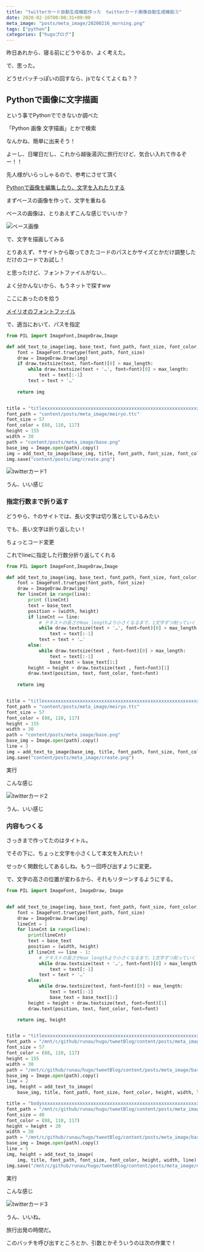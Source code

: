 ```yaml
---
title: "twitterカード自動生成機能作った　twitterカード画像自動生成機能③"
date: 2020-02-16T00:08:31+09:00
meta_image: "posts/meta_image/20200216_morning.png"
tags: ["python"]
categories: ["hugoブログ"]
---
```


昨日あれから、寝る前にどうやるか、よく考えた。

で、思った。

どうせバッチっぽいの回すなら、jsでなくてよくね？？

## Pythonで画像に文字描画

という事でPythonでできないか調べた

「Python 画像 文字描画」とかで検索

なんかね、簡単に出来そう！

よーし、日曜日だし、これから越後湯沢に旅行だけど、気合い入れて作るぞー！！

先人様がいらっしゃるので、参考にさせて頂く

[Pythonで画像を編集したり、文字を入れたりする](https://qiita.com/xKxAxKx/items/2599006005098dc2e299)

まずベースの画像を作って、文字を重ねる

ベースの画像は、とりあえずこんな感じでいいか？

![ベース画像](../img/twitter-card-base.png)

で、文字を描画してみる

とりあえず、↑サイトから取ってきたコードのパスとかサイズとかだけ調整しただけのコードでお試し！

と思ったけど、フォントファイルがない…

よく分かんないから、もうネットで探すww

ここにあったのを拾う

[メイリオのフォントファイル](https://digicool.org/wp/?p=248)

で、適当において、パスを指定

```create_meta_image.py
from PIL import ImageFont,ImageDraw,Image

def add_text_to_image(img, base_text, font_path, font_size, font_color, height, width,max_length=800):
    font = ImageFont.truetype(font_path, font_size)
    draw = ImageDraw.Draw(img)
    if draw.textsize(text, font=font)[0] > max_length:
        while draw.textsize(text + '…', font=font)[0] > max_length:
            text = text[:-1]
        text = text + '…'
 
    return img


title = "titlexxxxxxxxxxxxxxxxxxxxxxxxxxxxxxxxxxxxxxxxxxxxxxxxxxxxxxxxxx"
font_path = "content/posts/meta_image/meiryo.ttc"
font_size = 57
font_color = (88, 110, 117)
height = 155
width = 30
path = "content/posts/meta_image/base.png"
base_img = Image.open(path).copy()
img = add_text_to_image(base_img, title, font_path, font_size, font_color, height, width)
img.save("content/posts/img/create.png")

```

![twitterカード1](../img/twitter-card-create1.png)

うん、いい感じ

### 指定行数まで折り返す

どうやら、↑のサイトでは、長い文字は切り落としているみたい

でも、長い文字は折り返したい！

ちょっとコード変更

これでlineに指定した行数分折り返してくれる

```create_meta_image.py
from PIL import ImageFont,ImageDraw,Image

def add_text_to_image(img, base_text, font_path, font_size, font_color, height, width, line,max_length=800):
    font = ImageFont.truetype(font_path, font_size)
    draw = ImageDraw.Draw(img)
    for lineCnt in range(line):
        print (lineCnt)
        text = base_text
        position = (width, height)
        if lineCnt == line:
            # テキストの長さがmax_lengthより小さくなるまで、1文字ずつ削っていく
            while draw.textsize(text + '…', font=font)[0] > max_length:
                text = text[:-1]
            text = text + '…'
        else:
            while draw.textsize(text , font=font)[0] > max_length:
                text = text[:-1]
                base_text = base_text[1:]
        height = height + draw.textsize(text , font=font)[1]
        draw.text(position, text, font_color, font=font)
 
    return img


title = "titlexxxxxxxxxxxxxxxxxxxxxxxxxxxxxxxxxxxxxxxxxxxxxxxxxxxxxxxxxx"
font_path = "content/posts/meta_image/meiryo.ttc"
font_size = 57
font_color = (88, 110, 117)
height = 155
width = 30
path = "content/posts/meta_image/base.png"
base_img = Image.open(path).copy()
line = 3
img = add_text_to_image(base_img, title, font_path, font_size, font_color, height, width, line)
img.save("content/posts/meta_image/create.png")

```

実行

こんな感じ

![twitterカード2](../img/twitter-card-create2.png)

うん、いい感じ

### 内容もつくる

さっきまで作ってたのはタイトル。

でその下に、ちょっと文字を小さくして本文を入れたい！

せっかく関数化してあるしね。もう一回呼び出すように変更。

で、文字の高さの位置が変わるから、それもリターンするようにする。

```create_meta_image.py
from PIL import ImageFont, ImageDraw, Image


def add_text_to_image(img, base_text, font_path, font_size, font_color, height, width, line=1, max_length=800):
    font = ImageFont.truetype(font_path, font_size)
    draw = ImageDraw.Draw(img)
    lineCnt = 1
    for lineCnt in range(line):
        print(lineCnt)
        text = base_text
        position = (width, height)
        if lineCnt == line - 1:
            # テキストの長さがmax_lengthより小さくなるまで、1文字ずつ削っていく
            while draw.textsize(text + '…', font=font)[0] > max_length:
                text = text[:-1]
            text = text + '…'
        else:
            while draw.textsize(text, font=font)[0] > max_length:
                text = text[:-1]
                base_text = base_text[1:]
        height = height + draw.textsize(text, font=font)[1]
        draw.text(position, text, font_color, font=font)

    return img, height


title = "titlexxxxxxxxxxxxxxxxxxxxxxxxxxxxxxxxxxxxxxxxxxxxxxxxxxxxxxxxxx"
font_path = "/mnt/c/github/runau/hugo/tweetBlog/content/posts/meta_image/meiryo.ttc"
font_size = 57
font_color = (88, 110, 117)
height = 155
width = 30
path = "/mnt/c/github/runau/hugo/tweetBlog/content/posts/meta_image/base1.png"
base_img = Image.open(path).copy()
line = 2
img, height = add_text_to_image(
    base_img, title, font_path, font_size, font_color, height, width, line)

title = "bodyxxxxxxxxxxxxxxxxxxxxxxxxxxxxxxxxxxxxxxxxxxxxxxxxxxxxxxxxxx"
font_path = "/mnt/c/github/runau/hugo/tweetBlog/content/posts/meta_image/meiryo.ttc"
font_size = 40
font_color = (88, 110, 117)
height = height + 20
width = 30
path = "/mnt/c/github/runau/hugo/tweetBlog/content/posts/meta_image/base1.png"
base_img = Image.open(path).copy()
line = 5
img, height = add_text_to_image(
    img, title, font_path, font_size, font_color, height, width, line)
img.save("/mnt/c/github/runau/hugo/tweetBlog/content/posts/meta_image/create.png")
```

実行

こんな感じ

![twitterカード3](../img/twitter-card-create3.png)

うん、いいね。

旅行出発の時間だ。

このバッチを呼び出すところとか、引数とかそういうのは次の作業で！